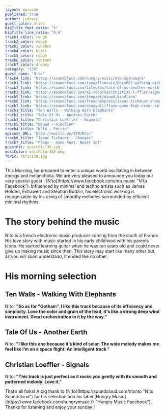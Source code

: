 ```yaml
---
layout: episode
published: true
author: Ludovic
guest_color: bliss
bigTitle_font_ratio: "5"
bigTitle_line_ratio: "0.6"
track1_color: rough
track2_color: rough
track3_color: vibrant
track4_color: bliss
track5_color: rough
track6_color: vibrant
track7_color: dreamy
category: "139"
guest_name: "N'to"
track4_link: "https://soundcloud.com/hungry-music/nto-ayahuasca"
track1_link: "https://soundcloud.com/tenwallsmusic/boso001-walking-with-elephants"
track2_link: "https://soundcloud.com/taleofus/tale-of-us-another-earth"
track3_link: "https://soundcloud.com/ki-records/christian-l-ffler-signals"
track5_link: "https://soundcloud.com/kompakt/dauwd-kindlinn"
track6_link: "https://soundcloud.com/frenchexpress/isaac-tichauer-changes"
track7_link: "https://soundcloud.com/denovali/floex-gone-feat-never-sol"
track1_title: "Ten Walls - Walking With Elephants"
track2_title: "Tale Of Us - Another Earth"
track3_title: "Christian Loeffler - Signals"
track5_title: "Dauwd - Kindlinn"
track4_title: "N'to - Petite"
episode_URL: "http://mailta.pe/139/Nto/"
track6_title: "Isaac Tichauer - Changes"
track7_title: "Floex - Gone Feat. Never Sol"
guestPic: guestPic139.jpg
musiColor: musiColor139.png
fbPic: fbPic139.jpg
---
```


<p id="introduction">
This Morning, be prepared to enter a unique world oscillating in between energy and melancholia. We are very pleased to announce you today our very special guest : [N’to](https://www.facebook.com/nto.music "N'to Facebook"). Influenced by minimal and techno artists such as James Holden, Extrawelt and Stephan Bodzin, his electronic working is recognizable by his using of smoothy melodies surrounded by efficient minimal rhythms.</p>

# The story behind the music

N’to is a french electronic music producer coming from the south of France. His love story with music started in his early childhood with his parents icons. He started learning guitar when he was ten years old and could never give up making music since then. This story may start like many other but, as you will soon understand, it ended like no other.

# His morning selection

## Ten Walls - Walking With Elephants
N'to: **"**So as for **"**Gotham**"**, I like this track because of its efficiency and simplicity. Love the color and grain of the lead, it's like a strong deep wind instrument. Great orchestration in it by the way.**"**

## Tale Of Us - Another Earth
N'to: **"**I like this one because it’s kind of solar. The wide melody makes me feel like I’m on a space flight. An intelligent track.**"**

## Christian Loeffler - Signals
N'to: **"**This track is just perfect as it rocks you gently with its smooth and patterned melody. Love it.**"**

<p id="outroduction">
That’s all folks! A big thank to [N'to](https://soundcloud.com/ntonto "N'to Soundcloud") for his selection and his label [Hungry Music](https://www.facebook.com/hungrymusic.fr "Hungry Music Facebook"). Thanks for listening and enjoy your sunday !
</p>